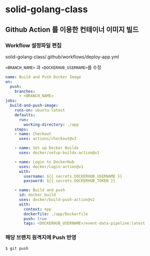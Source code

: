 # solid-golang-class
## Github Action 를 이용한 컨테이너 이미지 빌드

### Workflow 설정파일 편집
solid-golang-class/.github/workflows/deploy-app.yml

`<BRANCH_NAME>` 과 `<DOCKERHUB_USERNAME>`를 수정
```yaml
name: Build and Push Docker Image
on:
  push:
    branches:
      - <BRANCH_NAME>
jobs:
  build-and-push-image:
    runs-on: ubuntu-latest
    defaults:
      run:
        working-directory: ./app
    steps:
    - name: Checkout
      uses: actions/checkout@v2

    - name: Set up Docker Buildx
      uses: docker/setup-buildx-action@v1

    - name: Login to DockerHub
      uses: docker/login-action@v1
      with:
        username: ${{ secrets.DOCKERHUB_USERNAME }}
        password: ${{ secrets.DOCKERHUB_TOKEN }}

    - name: Build and push
      id: docker_build
      uses: docker/build-push-action@v2
      with:
        context: app
        dockerfile: ./app/Dockerfile
        push: true
        tags: <DOCKERHUB_USERNAME>/event-data-pipeline:latest
```

### 해당 브랜치 원격지에 Push 반영
```sh
$ git push 
```